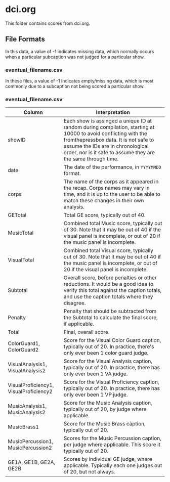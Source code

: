 # dci.org

This folder contains scores from dci.org. 

## File Formats

In this data, a value of -1 indicates missing data, which normally occurs when a particular subcaption was not judged for a particular show.

### eventual_filename.csv

In these files, a value of -1 indicates empty/missing data, which is most commonly due to a subcaption not being scored a particular show.

### eventual_filename.csv

| Column | Interpretation |
| ---- | ---- |
| showID | Each show is assinged a unique ID at random during compilation, starting at 10000 to avoid conflicting with the fromthepressbox data. It is not safe to assume the IDs are in chronological order, nor is it safe to assume they are the same through time. |
| date | The date of the performance, in `YYYYMMDD` format. |
| corps | The name of the corps as it appeared in the recap. Corps names may vary in time, and it is up to the user to be able to match these changes in their own analysis. |
| GETotal | Total GE score, typically out of 40. |
| MusicTotal | Combined total Music score, typically out of 30. Note that it may be out of 40 if the visual panel is incomplete, or out of 20 if the music panel is incomplete. |
| VisualTotal | Combined total Visual score, typically out of 30. Note that it may be out of 40 if the music panel is incomplete, or out of 20 if the visual panel is incomplete. |
| Subtotal | Overall score, before penalties or other reductions. It would be a good idea to verify this total against the caption totals, and use the caption totals where they disagree. |
| Penalty | Penalty that should be subtracted from the Subtotal to calculate the final score, if applicable. |
| Total | Final, overall score. |
| ColorGuard1, ColorGuard2 | Score for the Visual Color Guard caption, typically out of 20. In practice, there's only ever been 1 color guard judge. |
| VisualAnalysis1, VisualAnalysis2 | Score for the Visual Analysis caption, typically out of 20. In practice, there has only ever been 1 VA judge. |
| VisualProficiency1, VisualProficiency2 | Score for the Visual Proficiency caption, typically out of 20. In practice, there has only ever been 1 VP judge. |
| MusicAnalysis1, MusicAnalysis2 | Score for the Music Analysis caption, typically out of 20, by judge where applicable. |
| MusicBrass1 | Score for the Music Brass caption, typically out of 20. |
| MusicPercussion1, MusicPercussion2 | Scores for the Music Percussion caption, per judge where applicable. This score it typically out of 20. |
| GE1A, GE1B, GE2A, GE2B | Scores by individual GE judge, where applicable. Typically each one judges out of 20, but not always. |


